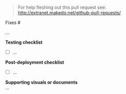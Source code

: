 > For help fleshing out this pull request see: http://extranet.makedo.net/github-pull-requests/

Fixes #

...

**Testing checklist**  

- [ ] ...

**Post-deployment checklist**  

- [ ] ...

**Supporting visuals or documents**  
...
